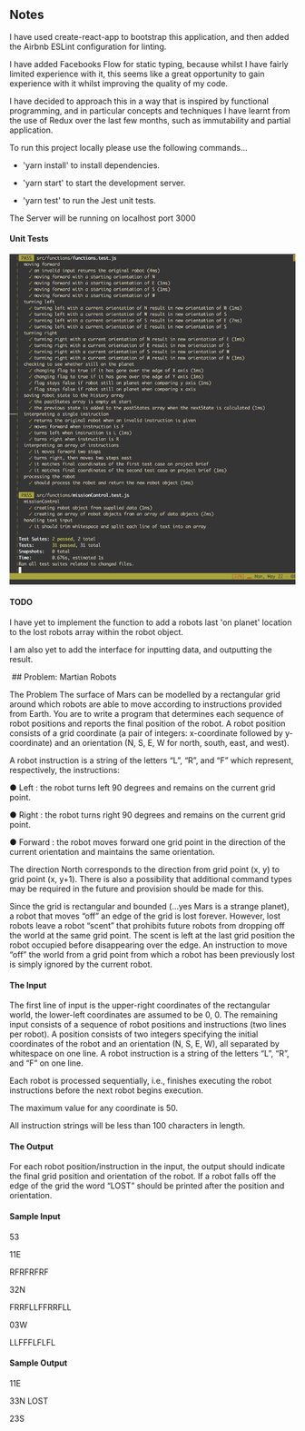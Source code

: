## Notes

I have used create-react-app to bootstrap this application, and then added the Airbnb ESLint configuration for linting.

I have added Facebooks Flow for static typing, because whilst I have fairly limited experience with it, this seems like a great opportunity to gain experience with it whilst improving the quality of my code.

I have decided to approach this in a way that is inspired by functional programming, and in particular concepts and techniques I have learnt from the use of Redux over the last few months, such as immutability and partial application.

To run this project locally please use the following commands...

   - 'yarn install' to install dependencies.

   - 'yarn start' to start the development server.

   - 'yarn test' to run the Jest unit tests.

The Server will be running on localhost port 3000

#### Unit Tests


![Alt text](jest-tests.png)

#### TODO


I have yet to implement the function to add a robots last 'on planet' location to the lost robots array within the robot object.

I am also yet to add the interface for inputting data, and outputting the result.


 ## Problem: Martian Robots

The Problem
The surface of Mars can be modelled by a rectangular grid around which robots are able to move according to instructions provided from Earth. You are to write a program that determines each sequence of robot positions and reports the final position of the robot.
A robot position consists of a grid coordinate (a pair of integers: x-coordinate followed by y-coordinate) and an orientation (N, S, E, W for north, south, east, and west).

A robot instruction is a string of the letters “L”, “R”, and “F” which represent, respectively, the instructions:

● Left : the robot turns left 90 degrees and remains on the current grid point.

● Right : the robot turns right 90 degrees and remains on the current grid point.

● Forward : the robot moves forward one grid point in the direction of the current
orientation and maintains the same orientation.

The direction North corresponds to the direction from grid point (x, y) to grid point (x, y+1). There is also a possibility that additional command types may be required in the future and provision should be made for this.

Since the grid is rectangular and bounded (...yes Mars is a strange planet), a robot that moves “off” an edge of the grid is lost forever. However, lost robots leave a robot “scent” that prohibits future robots from dropping off the world at the same grid point. The scent is left at the last grid position the robot occupied before disappearing over the edge. An instruction to move “off” the world from a grid point from which a robot has been previously lost is simply ignored by the current robot.

#### The Input

The first line of input is the upper-right coordinates of the rectangular world, the lower-left coordinates are assumed to be 0, 0.
The remaining input consists of a sequence of robot positions and instructions (two lines per robot). A position consists of two integers specifying the initial coordinates of the robot and an orientation (N, S, E, W), all separated by whitespace on one line. A robot instruction is a string of the letters “L”, “R”, and “F” on one line.

Each robot is processed sequentially, i.e., finishes executing the robot instructions before the next robot begins execution.

The maximum value for any coordinate is 50.

All instruction strings will be less than 100 characters in length.

#### The Output

For each robot position/instruction in the input, the output should indicate the final grid position and orientation of the robot. If a robot falls off the edge of the grid the word “LOST” should be printed after the position and orientation.


#### Sample Input


53

11E

RFRFRFRF

32N

FRRFLLFFRRFLL


03W

LLFFFLFLFL


#### Sample Output

11E

33N LOST

23S
